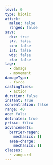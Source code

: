 ```yaml
---
level: 0
type: biotic
attack:
  melee: false
  ranged: false
save:
  dex: true
  str: false
  con: false
  int: false
  wis: false
  cha: false
tags:
  - damage
  - movement
damageType:
  - force
castingTimes:
  - action
duration: false
instant: true
concentration: false
range: 40
aoe: false
detonates: true
primes: false
advancements:
  barrier-regen:
    mechanics: []
  area-charge:
    mechanics: []
classes:
  - vanguard
---
```

